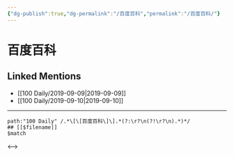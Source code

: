 ```yaml
---
{"dg-publish":true,"dg-permalink":"/百度百科","permalink":"/百度百科/"}
---
```


# 百度百科

## Linked Mentions
- [[100 Daily/2019-09-09\|2019-09-09]]
- [[100 Daily/2019-09-10\|2019-09-10]]


---

```expander
path:"100 Daily" /.*\[\[百度百科\]\].*(?:\r?\n(?!\r?\n).*)*/
## [[$filename]]
$match
```

<-->